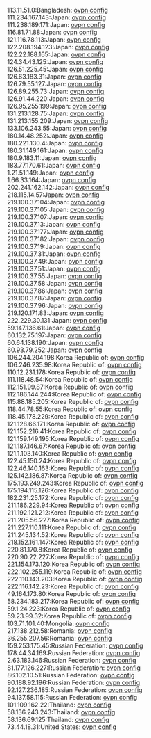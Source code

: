 113.11.51.0:Bangladesh: [ovpn config](vpn/113_11_51_0.ovpn)  
111.234.167.143:Japan: [ovpn config](vpn/111_234_167_143.ovpn)  
111.238.189.171:Japan: [ovpn config](vpn/111_238_189_171.ovpn)  
116.81.71.88:Japan: [ovpn config](vpn/116_81_71_88.ovpn)  
121.116.78.113:Japan: [ovpn config](vpn/121_116_78_113.ovpn)  
122.208.194.123:Japan: [ovpn config](vpn/122_208_194_123.ovpn)  
122.22.188.165:Japan: [ovpn config](vpn/122_22_188_165.ovpn)  
124.34.43.125:Japan: [ovpn config](vpn/124_34_43_125.ovpn)  
126.51.225.45:Japan: [ovpn config](vpn/126_51_225_45.ovpn)  
126.63.183.31:Japan: [ovpn config](vpn/126_63_183_31.ovpn)  
126.79.55.127:Japan: [ovpn config](vpn/126_79_55_127.ovpn)  
126.89.255.73:Japan: [ovpn config](vpn/126_89_255_73.ovpn)  
126.91.44.220:Japan: [ovpn config](vpn/126_91_44_220.ovpn)  
126.95.255.199:Japan: [ovpn config](vpn/126_95_255_199.ovpn)  
131.213.128.75:Japan: [ovpn config](vpn/131_213_128_75.ovpn)  
131.213.155.209:Japan: [ovpn config](vpn/131_213_155_209.ovpn)  
133.106.243.55:Japan: [ovpn config](vpn/133_106_243_55.ovpn)  
180.14.48.252:Japan: [ovpn config](vpn/180_14_48_252.ovpn)  
180.221.130.4:Japan: [ovpn config](vpn/180_221_130_4.ovpn)  
180.31.149.161:Japan: [ovpn config](vpn/180_31_149_161.ovpn)  
180.9.183.11:Japan: [ovpn config](vpn/180_9_183_11.ovpn)  
183.77.170.61:Japan: [ovpn config](vpn/183_77_170_61.ovpn)  
1.21.51.149:Japan: [ovpn config](vpn/1_21_51_149.ovpn)  
1.66.33.164:Japan: [ovpn config](vpn/1_66_33_164.ovpn)  
202.241.162.142:Japan: [ovpn config](vpn/202_241_162_142.ovpn)  
218.115.14.57:Japan: [ovpn config](vpn/218_115_14_57.ovpn)  
219.100.37.104:Japan: [ovpn config](vpn/219_100_37_104.ovpn)  
219.100.37.105:Japan: [ovpn config](vpn/219_100_37_105.ovpn)  
219.100.37.107:Japan: [ovpn config](vpn/219_100_37_107.ovpn)  
219.100.37.13:Japan: [ovpn config](vpn/219_100_37_13.ovpn)  
219.100.37.177:Japan: [ovpn config](vpn/219_100_37_177.ovpn)  
219.100.37.182:Japan: [ovpn config](vpn/219_100_37_182.ovpn)  
219.100.37.19:Japan: [ovpn config](vpn/219_100_37_19.ovpn)  
219.100.37.31:Japan: [ovpn config](vpn/219_100_37_31.ovpn)  
219.100.37.49:Japan: [ovpn config](vpn/219_100_37_49.ovpn)  
219.100.37.51:Japan: [ovpn config](vpn/219_100_37_51.ovpn)  
219.100.37.55:Japan: [ovpn config](vpn/219_100_37_55.ovpn)  
219.100.37.58:Japan: [ovpn config](vpn/219_100_37_58.ovpn)  
219.100.37.86:Japan: [ovpn config](vpn/219_100_37_86.ovpn)  
219.100.37.87:Japan: [ovpn config](vpn/219_100_37_87.ovpn)  
219.100.37.96:Japan: [ovpn config](vpn/219_100_37_96.ovpn)  
219.120.171.83:Japan: [ovpn config](vpn/219_120_171_83.ovpn)  
222.229.30.131:Japan: [ovpn config](vpn/222_229_30_131.ovpn)  
59.147.136.61:Japan: [ovpn config](vpn/59_147_136_61.ovpn)  
60.132.75.197:Japan: [ovpn config](vpn/60_132_75_197.ovpn)  
60.64.138.190:Japan: [ovpn config](vpn/60_64_138_190.ovpn)  
60.93.79.252:Japan: [ovpn config](vpn/60_93_79_252.ovpn)  
106.244.204.198:Korea Republic of: [ovpn config](vpn/106_244_204_198.ovpn)  
106.246.235.98:Korea Republic of: [ovpn config](vpn/106_246_235_98.ovpn)  
110.12.231.178:Korea Republic of: [ovpn config](vpn/110_12_231_178.ovpn)  
111.118.48.54:Korea Republic of: [ovpn config](vpn/111_118_48_54.ovpn)  
112.151.99.87:Korea Republic of: [ovpn config](vpn/112_151_99_87.ovpn)  
112.186.144.244:Korea Republic of: [ovpn config](vpn/112_186_144_244.ovpn)  
115.88.185.205:Korea Republic of: [ovpn config](vpn/115_88_185_205.ovpn)  
118.44.78.55:Korea Republic of: [ovpn config](vpn/118_44_78_55.ovpn)  
118.45.178.229:Korea Republic of: [ovpn config](vpn/118_45_178_229.ovpn)  
121.128.66.171:Korea Republic of: [ovpn config](vpn/121_128_66_171.ovpn)  
121.152.216.41:Korea Republic of: [ovpn config](vpn/121_152_216_41.ovpn)  
121.159.149.195:Korea Republic of: [ovpn config](vpn/121_159_149_195.ovpn)  
121.187.146.67:Korea Republic of: [ovpn config](vpn/121_187_146_67.ovpn)  
121.1.103.140:Korea Republic of: [ovpn config](vpn/121_1_103_140.ovpn)  
122.45.150.24:Korea Republic of: [ovpn config](vpn/122_45_150_24.ovpn)  
122.46.140.163:Korea Republic of: [ovpn config](vpn/122_46_140_163.ovpn)  
125.142.186.87:Korea Republic of: [ovpn config](vpn/125_142_186_87.ovpn)  
175.193.249.243:Korea Republic of: [ovpn config](vpn/175_193_249_243.ovpn)  
175.194.115.126:Korea Republic of: [ovpn config](vpn/175_194_115_126.ovpn)  
182.231.25.172:Korea Republic of: [ovpn config](vpn/182_231_25_172.ovpn)  
211.186.229.94:Korea Republic of: [ovpn config](vpn/211_186_229_94.ovpn)  
211.192.121.212:Korea Republic of: [ovpn config](vpn/211_192_121_212.ovpn)  
211.205.56.227:Korea Republic of: [ovpn config](vpn/211_205_56_227.ovpn)  
211.227.110.111:Korea Republic of: [ovpn config](vpn/211_227_110_111.ovpn)  
211.245.134.52:Korea Republic of: [ovpn config](vpn/211_245_134_52.ovpn)  
218.152.161.147:Korea Republic of: [ovpn config](vpn/218_152_161_147.ovpn)  
220.81.170.8:Korea Republic of: [ovpn config](vpn/220_81_170_8.ovpn)  
220.90.22.227:Korea Republic of: [ovpn config](vpn/220_90_22_227.ovpn)  
221.154.173.120:Korea Republic of: [ovpn config](vpn/221_154_173_120.ovpn)  
222.102.255.119:Korea Republic of: [ovpn config](vpn/222_102_255_119.ovpn)  
222.110.143.203:Korea Republic of: [ovpn config](vpn/222_110_143_203.ovpn)  
222.116.142.23:Korea Republic of: [ovpn config](vpn/222_116_142_23.ovpn)  
49.164.173.80:Korea Republic of: [ovpn config](vpn/49_164_173_80.ovpn)  
58.234.183.217:Korea Republic of: [ovpn config](vpn/58_234_183_217.ovpn)  
59.1.24.223:Korea Republic of: [ovpn config](vpn/59_1_24_223.ovpn)  
59.23.99.32:Korea Republic of: [ovpn config](vpn/59_23_99_32.ovpn)  
103.71.101.40:Mongolia: [ovpn config](vpn/103_71_101_40.ovpn)  
217.138.212.58:Romania: [ovpn config](vpn/217_138_212_58.ovpn)  
36.255.207.56:Romania: [ovpn config](vpn/36_255_207_56.ovpn)  
159.253.175.45:Russian Federation: [ovpn config](vpn/159_253_175_45.ovpn)  
178.44.34.169:Russian Federation: [ovpn config](vpn/178_44_34_169.ovpn)  
2.63.183.146:Russian Federation: [ovpn config](vpn/2_63_183_146.ovpn)  
81.177.126.227:Russian Federation: [ovpn config](vpn/81_177_126_227.ovpn)  
86.102.10.51:Russian Federation: [ovpn config](vpn/86_102_10_51.ovpn)  
90.188.92.196:Russian Federation: [ovpn config](vpn/90_188_92_196.ovpn)  
92.127.236.185:Russian Federation: [ovpn config](vpn/92_127_236_185.ovpn)  
94.137.58.115:Russian Federation: [ovpn config](vpn/94_137_58_115.ovpn)  
101.109.162.22:Thailand: [ovpn config](vpn/101_109_162_22.ovpn)  
58.136.243.243:Thailand: [ovpn config](vpn/58_136_243_243.ovpn)  
58.136.69.125:Thailand: [ovpn config](vpn/58_136_69_125.ovpn)  
73.44.18.31:United States: [ovpn config](vpn/73_44_18_31.ovpn)  
